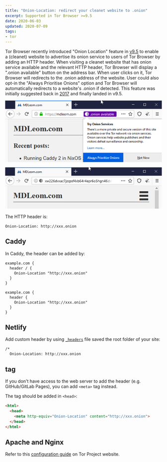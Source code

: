 ```yaml
---
title: "Onion-Location: redirect your cleanet website to .onion"
excerpt: Supported in Tor Browser >=9.5
date: 2020-06-03
updated: 2020-07-09
tags:
- tor
---
```


Tor Browser recently introduced "Onion Location" feature in [v9.5](https://blog.torproject.org/new-release-tor-browser-95) to enable a (cleanet) website to advertise its onion service to users of Tor Browser by adding an HTTP header. When visiting a cleanet website that has onion service available and the relevant HTTP header, Tor Browser will display a ".onion available" button on the address bar. When user clicks on it, Tor Browser will redirects to the .onion address of the website. User could also opt-in the "Always Prioritise Onions" option and Tor Browser will automatically redirects to a website's .onion if detected. This feature was initially suggested back in [2017](https://trac.torproject.org/projects/tor/ticket/21952) and finally landed in v9.5.

![.onion button](20200603/onion-location.png)

![Redirected to onion service](20200603/redirected-onion.png)

The HTTP header is:

```
Onion-Location: http://xxx.onion
```

## Caddy

In Caddy, the header can be added by:

``` plain v1
example.com {
  header / {
    Onion-Location "http://xxx.onion"
  }
}
```

``` plain v2
example.com {
  header {
    Onion-Location "http://xxx.onion"
  }
}
```

## Netlify

Add custom header by using [`_headers`](https://docs.netlify.com/routing/headers/) file saved the root folder of your site:

``` plain _headers
/*
  Onion-Location: http://xxx.onion
```

## <meta> tag

If you don't have access to the web server to add the header (e.g. GitHub/GitLab Pages), you can add `<meta>` tag instead.

The tag should be added in `<head>`:

``` html
<html>
  <head>
    <meta http-equiv="Onion-Location" content="http://xxx.onion">
  </head>
</html>
```

## Apache and Nginx

Refer to this [configuration guide](https://community.torproject.org/onion-services/advanced/onion-location/) on Tor Project website.
